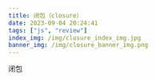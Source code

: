 ```yaml
---
title: 闭包（closure）
date: 2023-09-04 20:24:41
tags: ["js", "review"]
index_img: /img/closure_index_img.jpg
banner_img: /img/closure_banner_img.png
---
```


闭包
